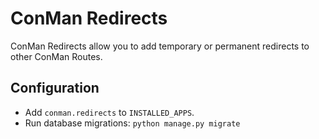 # ConMan Redirects

ConMan Redirects allow you to add temporary or permanent redirects to other ConMan Routes.

## Configuration

* Add `conman.redirects` to `INSTALLED_APPS`.
* Run database migrations: `python manage.py migrate`
